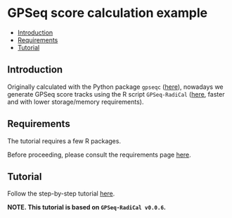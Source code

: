# GPSeq score calculation example

<!-- MarkdownTOC -->

- [Introduction](#introduction)
- [Requirements](#requirements)
- [Tutorial](#tutorial)

<!-- /MarkdownTOC -->

## Introduction

Originally calculated with the Python package `gpseqc` ([here](https://github.com/ggirelli/gpseqc)), nowadays we generate GPSeq score tracks using the R script `GPSeq-RadiCal` ([here](https://github.com/ggirelli/GPSeq-RadiCal), faster and with lower storage/memory requirements).

## Requirements

The tutorial requires a few R packages.

Before proceeding, please consult the requirements page [here](pages/requirements.md).

## Tutorial

Follow the step-by-step tutorial [here](pages/tutorial.md).

**NOTE. This tutorial is based on `GPSeq-RadiCal v0.0.6`.**
